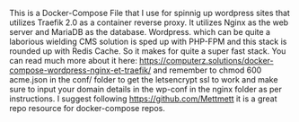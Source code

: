 This is a Docker-Compose File that I use for spinnig up wordpress sites that utilizes Traefik 2.0 as a container reverse proxy. It utilizes Nginx as the web server and MariaDB as the database. Wordpress. which can be quite a laborious wielding CMS solution is sped up with PHP-FPM and this stack is rounded up with Redis Cache. So it makes for quite a super fast stack. You can read much more about it here: https://computerz.solutions/docker-compose-wordpress-nginx-et-traefik/ and remember to chmod 600 acme.json in the conf/ folder to get the letsencrypt ssl to work and make sure to input your domain details in the wp-conf in the nginx folder as per instructions. I suggest following https://github.com/Mettmett it is a great repo resource for docker-compose repos. 


